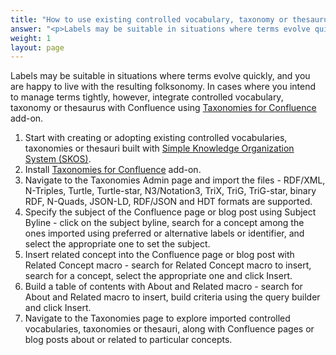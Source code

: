 ```yaml
---
title: "How to use existing controlled vocabulary, taxonomy or thesaurus with Confluence?"
answer: "<p>Labels may be suitable in situations where terms evolve quickly, and you are happy to live with the resulting folksonomy. In cases where you intend to manage terms tightly, however, integrate controlled vocabulary, taxonomy or thesaurus with Confluence using <a href=\"https://marketplace.atlassian.com/apps/1226218/taxonomies-for-confluence\">Taxonomies for Confluence</a> add-on.</p><ul><li>Start with creating or adopting existing controlled vocabularies, taxonomies or thesauri built with <a href=\"https://www.w3.org/2004/02/skos/\">Simple Knowledge Organization System (SKOS)</a>.</li><li>Install <a href=\"https://marketplace.atlassian.com/apps/1226218/taxonomies-for-confluence\">Taxonomies for Confluence</a> add-on.</li><li>Navigate to the Taxonomies Admin page and import the files - RDF/XML, N-Triples, Turtle, Turtle-star, N3/Notation3, TriX, TriG, TriG-star, binary RDF, N-Quads, JSON-LD, RDF/JSON and HDT formats are supported.</li><li>Specify the subject of the Confluence page or blog post using Subject Byline - click on the subject byline, search for a concept among the ones imported using preferred or alternative labels or identifier, and select the appropriate one to set the subject.</li><li>Insert related concept into the Confluence page or blog post with Related Concept macro - search for Related Concept macro to insert, search for a concept, select the appropriate one and click Insert.</li><li>Build a table of contents with About and Related macro - search for About and Related macro to insert, build criteria using the query builder and click Insert.</li><li>Navigate to the Taxonomies page to explore imported controlled vocabularies, taxonomies or thesauri, along with Confluence pages or blog posts about or related to particular concepts.</li></ul>"
weight: 1
layout: page
---
```


Labels may be suitable in situations where terms evolve quickly, and you are happy to live with the resulting folksonomy. In cases where you intend to manage terms tightly, however, integrate controlled vocabulary, taxonomy or thesaurus with Confluence using [Taxonomies for Confluence](https://marketplace.atlassian.com/apps/1226218/taxonomies-for-confluence) add-on.

1. Start with creating or adopting existing controlled vocabularies, taxonomies or thesauri built with [Simple Knowledge Organization System (SKOS)](https://www.w3.org/2004/02/skos/).
1. Install [Taxonomies for Confluence](https://marketplace.atlassian.com/apps/1226218/taxonomies-for-confluence) add-on.
1. Navigate to the Taxonomies Admin page and import the files - RDF/XML, N-Triples, Turtle, Turtle-star, N3/Notation3, TriX, TriG, TriG-star, binary RDF, N-Quads, JSON-LD, RDF/JSON and HDT formats are supported.
1. Specify the subject of the Confluence page or blog post using Subject Byline - click on the subject byline, search for a concept among the ones imported using preferred or alternative labels or identifier, and select the appropriate one to set the subject.
1. Insert related concept into the Confluence page or blog post with Related Concept macro - search for Related Concept macro to insert, search for a concept, select the appropriate one and click Insert.
1. Build a table of contents with About and Related macro - search for About and Related macro to insert, build criteria using the query builder and click Insert.
1. Navigate to the Taxonomies page to explore imported controlled vocabularies, taxonomies or thesauri, along with Confluence pages or blog posts about or related to particular concepts.